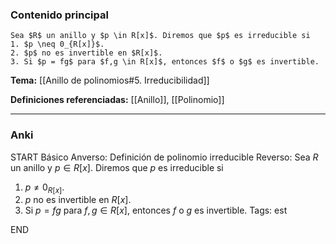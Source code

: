 ### Contenido principal

```ad-Formal
Sea $R$ un anillo y $p \in R[x]$. Diremos que $p$ es irreducible si
1. $p \neq 0_{R[x]}$.
2. $p$ no es invertible en $R[x]$.
3. Si $p = fg$ para $f,g \in R[x]$, entonces $f$ o $g$ es invertible.
```

**Tema:** [[Anillo de polinomios#5. Irreducibilidad]]

**Definiciones referenciadas:** [[Anillo]], [[Polinomio]]

---
### Anki

START
Básico
Anverso: Definición de polinomio irreducible
Reverso: Sea $R$ un anillo y $p \in R[x]$. Diremos que $p$ es irreducible si
1. $p \neq 0_{R[x]}$.
2. $p$ no es invertible en $R[x]$.
3. Si $p = fg$ para $f,g \in R[x]$, entonces $f$ o $g$ es invertible.
Tags: est
<!--ID: 1733312055991-->
END
